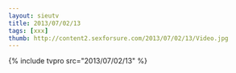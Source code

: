 ```yaml
--- 
layout: sieutv
title: 2013/07/02/13
tags: [xxx]
thumb: http://content2.sexforsure.com/2013/07/02/13/Video.jpg
---
```

{% include tvpro src="2013/07/02/13" %} 

